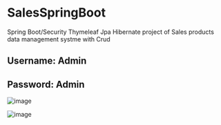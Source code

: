 # SalesSpringBoot
Spring Boot/Security Thymeleaf Jpa Hibernate project of Sales products data management systme with Crud

## Username: Admin
## Password: Admin

![image](https://user-images.githubusercontent.com/39504405/102944994-267e7580-44c5-11eb-99c9-2c7dd9025e6b.png)

![image](https://user-images.githubusercontent.com/39504405/102945126-8f65ed80-44c5-11eb-805e-222115f9894a.png)


